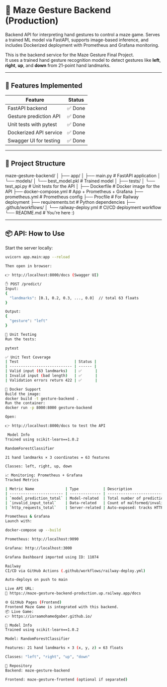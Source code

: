 # 🧠 Maze Gesture Backend (Production)
Backend API for interpreting hand gestures to control a maze game. Serves a trained ML model via FastAPI, supports image-based inference, and includes Dockerized deployment with Prometheus and Grafana monitoring.

This is the backend service for the Maze Gesture Final Project.  
It uses a trained hand gesture recognition model to detect gestures like **left**, **right**, **up**, and **down** from 21-point hand landmarks.

---

## 🚀 Features Implemented

| Feature                     | Status |
|----------------------------|--------|
| FastAPI backend            | ✅ Done |
| Gesture prediction API     | ✅ Done |
| Unit tests with pytest     | ✅ Done |
| Dockerized API service     | ✅ Done |
| Swagger UI for testing     | ✅ Done |

---

## 📁 Project Structure

maze-gesture-backend/
│
├── app/
│ ├── main.py # FastAPI application
│ └── models/
│ └── best_model.pkl # Trained model
│
├── tests/
│ └── test_api.py # Unit tests for the API
│
├── Dockerfile # Docker image for the API
├── docker-compose.yml # App + Prometheus + Grafana
├── prometheus.yml # Prometheus config
├── Procfile # For Railway deployment
├── requirements.txt # Python dependencies
├── .github/workflows/
│ └── railway-deploy.yml # CI/CD deployment workflow
└── README.md # You're here :)


---

## 📦 API: How to Use

Start the server locally:

```bash
uvicorn app.main:app --reload

Then open in browser:

👉 http://localhost:8000/docs (Swagger UI)

✋ POST /predict/
Input:
{
  "landmarks": [0.1, 0.2, 0.3, ..., 0.0]  // total 63 floats
}

Output:
{
  "gesture": "left"
}

🧪 Unit Testing
Run the tests:

pytest

✅ Unit Test Coverage
| Test                         | Status |
| ---------------------------- | ------ |
| Valid input (63 landmarks)   | ✅      |
| Invalid input (bad length)   | ✅      |
| Validation errors return 422 | ✅      |

🐳 Docker Support
Build the image:
docker build -t gesture-backend .
Run the container:
docker run -p 8000:8000 gesture-backend

Open:

👉 http://localhost:8000/docs to test the API

 Model Info
Trained using scikit-learn==1.0.2

RandomForestClassifier

21 hand landmarks × 3 coordinates = 63 features

Classes: left, right, up, down

📈 Monitoring: Prometheus + Grafana
Tracked Metrics

| Metric Name              | Type           | Description                                        |
| ------------------------ | -------------- | -------------------------------------------------- |
| `model_prediction_total` | Model-related  | Total number of predictions made                   |
| `invalid_input_total`    | Data-related   | Count of malformed/invalid inputs                  |
| `http_requests_total`    | Server-related | Auto-exposed: tracks HTTP traffic by status/method |

Prometheus & Grafana
Launch with:

docker-compose up --build

Prometheus: http://localhost:9090

Grafana: http://localhost:3000

Grafana Dashboard imported using ID: 11074

Railway
CI/CD via GitHub Actions (.github/workflows/railway-deploy.yml)

Auto-deploys on push to main

Live API URL:
🔗 https://maze-gesture-backend-production.up.railway.app/docs

🌐 GitHub Pages (Frontend)
Frontend Maze Game is integrated with this backend.
📦 Live Game:
👉 https://israamohamedgaber.github.io/

🧠 Model Info
Trained using scikit-learn==1.0.2

Model: RandomForestClassifier

Features: 21 hand landmarks × 3 (x, y, z) = 63 floats

Classes: "left", "right", "up", "down"

🔗 Repository
Backend: maze-gesture-backend

Frontend: maze-gesture-frontend (optional if separated)


